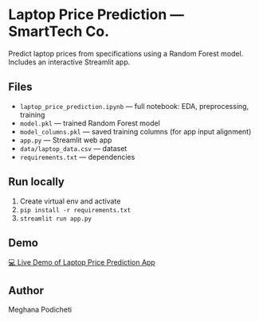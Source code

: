 # Laptop Price Prediction — SmartTech Co.

Predict laptop prices from specifications using a Random Forest model. Includes an interactive Streamlit app.

## Files
- `laptop_price_prediction.ipynb` — full notebook: EDA, preprocessing, training
- `model.pkl` — trained Random Forest model
- `model_columns.pkl` — saved training columns (for app input alignment)
- `app.py` — Streamlit web app
- `data/laptop_data.csv` — dataset
- `requirements.txt` — dependencies

## Run locally
1. Create virtual env and activate
2. `pip install -r requirements.txt`
3. `streamlit run app.py`

## Demo
[💻 Live Demo of Laptop Price Prediction App](https://laptop-price-prediction-e4zj3gsymekwi9ndvaj2nk.streamlit.app/)


## Author
Meghana Podicheti
